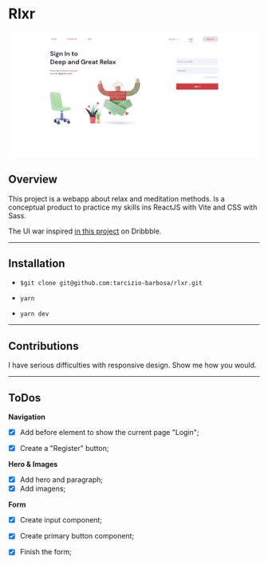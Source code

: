 # Rlxr

<p align="center">
  <img alt="Mockup" src="./public/rlxr.png">
<p/>

## Overview

This project is a webapp about relax and meditation methods. Is a conceptual product to practice my skills ins ReactJS with Vite and CSS with Sass.

The UI war inspired [in this project](https://dribbble.com/shots/13774549-Recharge-Quickly) on Dribbble.

---

## Installation

- ```$git clone git@github.com:tarcizio-barbosa/rlxr.git```

- ```yarn```

- ```yarn dev```

---

## Contributions

I have serious difficulties with responsive design. Show me how you would.

---

## ToDos

**Navigation**

- [x] Add before element to show the current page "Login";
- [x] Create a "Register" button;


**Hero & Images**

- [x] Add hero and paragraph;
- [x] Add imagens;

**Form**

- [x] Create input component;
- [x] Create primary button component;
- [x] Finish the form;

